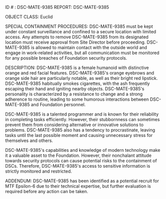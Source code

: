 ID # : DSC-MATE-9385
REPORT: DSC-MATE-9385

OBJECT CLASS: Euclid

SPECIAL CONTAINMENT PROCEDURES:
DSC-MATE-9385 must be kept under constant surveillance and confined to a secure location with limited access. Any attempts to remove DSC-MATE-9385 from its designated location must receive approval from Site Director before proceeding. DSC-MATE-9385 is allowed to maintain contact with the outside world and engage in work-related activities, but all communication must be monitored for any possible breaches of Foundation security protocols.

DESCRIPTION:
DSC-MATE-9385 is a female humanoid with distinctive orange and red facial features. DSC-MATE-9385's orange eyebrows and orange side hair are particularly notable, as well as their bright red lipstick. DSC-MATE-9385 habitually smokes cigarettes, with the ash frequently escaping their hand and igniting nearby objects. DSC-MATE-9385's personality is characterized by a resistance to change and a strong adherence to routine, leading to some humorous interactions between DSC-MATE-9385 and Foundation personnel.

DSC-MATE-9385 is a talented programmer and is known for their reliability in completing tasks efficiently. However, their stubbornness can sometimes prevent them from considering alternative or innovative solutions to problems. DSC-MATE-9385 also has a tendency to procrastinate, leaving tasks until the last possible moment and causing unnecessary stress for themselves and others.

DSC-MATE-9385's capabilities and knowledge of modern technology make it a valuable asset to the Foundation. However, their nonchalant attitude towards security protocols can cause potential risks to the containment of DSCs. Therefore, DSC-MATE-9385's access to sensitive information is strictly monitored and restricted.

ADDENDUM:
DSC-MATE-9385 has been identified as a potential recruit for MTF Epsilon-6 due to their technical expertise, but further evaluation is required before any action can be taken.